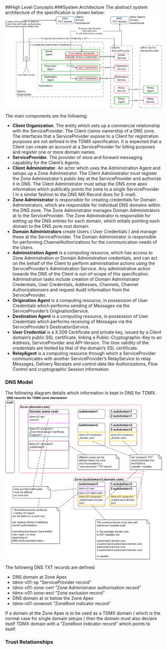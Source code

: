 ##High Level Concepts
###System Architecture
The abstract system architecture of the specification is shown below:
![System Architecture](https://raw.githubusercontent.com/TDMX/tdmx/master/wiki/images/abstract-concept/system-architecture.png "abstract-concepts/system-architecture.png")


The main components are the following:

 - **Client Organization**. The entity which sets up a commercial relationship with the ServiceProvider. The Client claims ownership of a DNS zone. The interfaces that a ServiceProvider expose to a Client for registration purposes are not defined in the TDMX specification. It is expected that a Client can create an account at a ServiceProvider for billing purposes and register one or more domain names.
 - **ServiceProvider**. The provider of store and forward messaging capability for the Client’s Agents.
 - **Client Administrator**. An actor which uses the Administration Agent and setups up a Zone Administrator. The Client Administrator must register the Zone Administrator’s public key at the ServiceProvider and authorize it in DNS. The Client Administrator must setup the DNS zone apex information which publically points the zone to a single ServiceProvider ( in a similar fashion to the DNS MX-Record does for E-mail). 
 - **Zone Administrator** is responsible for creating credentials for Domain Administrators, which are responsible for individual DNS domains within the DNS zone. The Zone Administrator manages Domain Administrators at to the ServiceProvider. The Zone Administrator is responsible for setting up the DNS entries for each domain, which entails pointing each domain to the DNS zone root domain.
 - **Domain Administrators** create Users ( User Credentials ) and manage these at the ServiceProvider. The Domain Administrator is responsible for performing ChannelAuthorizations for the communication needs of the Users.
 - **Administration Agent** is a computing resource, which has access to Zone Administration or Domain Administration credentials, and can act on the behalf of the Client to perform administrative actions using the ServiceProvider’s Administration Service. Any administrative action towards the DNS of the Client is out-of-scope of this specification. Administration tasks include creation of Domain Administrator Credentials, User Credentials, Addresses, Channels, Channel Authorizationsers and request Audit information from the ServiceProvider. 
 - **Origination Agent** is a computing resource, in possession of User Credentials which performs sending of Messages via the ServiceProvider’s OriginationService.
 - **Destination Agent** is a computing resource, in possession of User Credentials which performs receiving of Messages via the ServiceProvider’s DestinationService.
 - **User Credential** is a X.509 Certificate and private key, issued by a Client domain’s public SSL certificate, linking a Public-Cryptographic-Key to an Address, ServiceProvider and API-Version. The time validity of the credentials are limited by that of the domain’s SSL certificate.
 - **RelayAgent** is a computing resource through which a ServiceProvider communicates with another ServiceProvider’s RelayService to relay Messages, Delivery Receipts and control data like Authorizations, Flow Control and cryptographic Session information.

### DNS Model

The following diagram details which information in kept in DNS for TDMX.
![DNS Architecture](https://raw.githubusercontent.com/TDMX/tdmx/master/wiki/images/logical-concept/dns.png "logical-concepts/dns.png")

The following DNS TXT records are defined

- DNS domain at Zone Apex
 - tdmx-v01-sp “ServiceProvider record”
 - tdmx-v01-zone-cert “Zone Administrator authorization record”
 - tdmx-v01-zone-excl “Zone exclusion record”
- DNS domain at or below the Zone Apex
 - tdmx-v01-zoneroot “ZoneRoot indicator record”

If a domain at the Zone Apex is to be used as a TDMX domain ( which is the normal case for single domain setups ) then the domain must also declare itself TDMX domain with a “ZoneRoot indicator record” which points to itself.

### Trust Relationships


